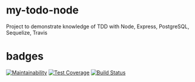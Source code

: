 # my-todo-node
Project to demonstrate knowledge of TDD with Node, Express, PostgreSQL, Sequelize, Travis

# badges
[![Maintainability](https://api.codeclimate.com/v1/badges/0d7dc8e1aa3711309997/maintainability)](https://codeclimate.com/github/jsamchineme/my-todo-node/maintainability)  [![Test Coverage](https://api.codeclimate.com/v1/badges/0d7dc8e1aa3711309997/test_coverage)](https://codeclimate.com/github/jsamchineme/my-todo-node/test_coverage)  [![Build Status](https://travis-ci.org/jsamchineme/my-todo-node.svg?branch=master)](https://travis-ci.org/jsamchineme/my-todo-node)
